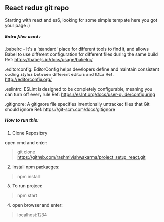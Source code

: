 ## React redux git repo

Starting with react and es6, looking for some simple template here you got your page :)

##### Extra files used :

.babelrc - It's a 'standard' place for different tools to find it, and allows Babel to use different configuration for different files during the same build
Ref: https://babeljs.io/docs/usage/babelrc/

.editorconfig: EditorConfig helps developers define and maintain consistent coding styles between different editors and IDEs
 Ref: http://editorconfig.org/

.eslintrc: ESLint is designed to be completely configurable, meaning you can turn off every rule
Ref: https://eslint.org/docs/user-guide/configuring

.gitignore: A gitignore file specifies intentionally untracked files that Git should ignore
Ref: https://git-scm.com/docs/gitignore


##### How to run this:

1. Clone Repository 

open cmd and enter: 

 > git clone https://github.com/rashmivishwakarma/project_setup_react.git

2. Install npm packacges:

> npm install

3. To run project: 

> npm start

4. open browser and enter:

> localhost:1234 

